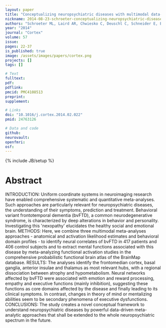 ```yaml
---
layout: paper
title: "Conceptualizing neuropsychiatric diseases with multimodal data-driven meta-analyses - the case of behavioral variant frontotemporal dementia."
nickname: 2014-08-23-schroeter-conceptualizing-neuropsychiatric-diseases
authors: "Schroeter ML, Laird AR, Chwiesko C, Deuschl C, Schneider E, Bzdok D, Eickhoff SB, Neumann J"
year: "2014"
journal: "Cortex"
volume: 57
issue: 
pages: 22-37
is_published: true
image: /assets/images/papers/cortex.png
projects: []
tags: []

# Text
fulltext:
pdf:
pdflink:
pmcid: PMC4108513
preprint:
supplement:

# Links
doi: "10.1016/j.cortex.2014.02.022"
pmid: 24763126

# Data and code
github:
neurovault:
openfmri:
osf:
---
```

{% include JB/setup %}

# Abstract

INTRODUCTION: Uniform coordinate systems in neuroimaging research have enabled comprehensive systematic and quantitative meta-analyses. Such approaches are particularly relevant for neuropsychiatric diseases, the understanding of their symptoms, prediction and treatment. Behavioral variant frontotemporal dementia (bvFTD), a common neurodegenerative syndrome, is characterized by deep alterations in behavior and personality. Investigating this 'nexopathy' elucidates the healthy social and emotional brain. METHODS: Here, we combine three multimodal meta-analyses approaches - anatomical and activation likelihood estimates and behavioral domain profiles - to identify neural correlates of bvFTD in 417 patients and 406 control subjects and to extract mental functions associated with this disease by meta-analyzing functional activation studies in the comprehensive probabilistic functional brain atlas of the BrainMap database. RESULTS: The analyses identify the frontomedian cortex, basal ganglia, anterior insulae and thalamus as most relevant hubs, with a regional dissociation between atrophy and hypometabolism. Neural networks affected by bvFTD were associated with emotion and reward processing, empathy and executive functions (mainly inhibition), suggesting these functions as core domains affected by the disease and finally leading to its clinical symptoms. In contrast, changes in theory of mind or mentalizing abilities seem to be secondary phenomena of executive dysfunctions. CONCLUSIONS: The study creates a novel conceptual framework to understand neuropsychiatric diseases by powerful data-driven meta-analytic approaches that shall be extended to the whole neuropsychiatric spectrum in the future.
